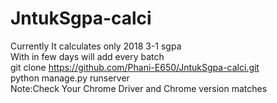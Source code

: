 # JntukSgpa-calci
Currently It calculates only 2018 3-1 sgpa \
With in few days will add every batch \
git clone https://github.com/Phani-E650/JntukSgpa-calci.git \
python manage.py runserver\
Note:Check Your Chrome Driver and Chrome version matches
